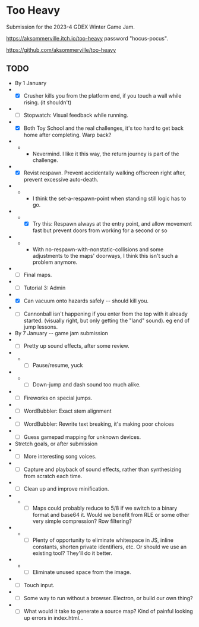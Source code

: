 # Too Heavy

Submission for the 2023-4 GDEX Winter Game Jam.

https://aksommerville.itch.io/too-heavy password "hocus-pocus".

https://github.com/aksommerville/too-heavy

## TODO

- By 1 January
- - [x] Crusher kills you from the platform end, if you touch a wall while rising. (it shouldn't)
- - [ ] Stopwatch: Visual feedback while running.
- - [x] Both Toy School and the real challenges, it's too hard to get back home after completing. Warp back?
- - - Nevermind. I like it this way, the return journey is part of the challenge.
- - [x] Revist respawn. Prevent accidentally walking offscreen right after, prevent excessive auto-death.
- - - I think the set-a-respawn-point when standing still logic has to go.
- - - [x] Try this: Respawn always at the entry point, and allow movement fast but prevent doors from working for a second or so
- - - With no-respawn-with-nonstatic-collisions and some adjustments to the maps' doorways, I think this isn't such a problem anymore.
- - [ ] Final maps.
- - [ ] Tutorial 3: Admin
- - [x] Can vacuum onto hazards safely -- should kill you.
- - [ ] Cannonball isn't happening if you enter from the top with it already started. (visually right, but only getting the "land" sound). eg end of jump lessons.
- By 7 January -- game jam submission
- - [ ] Pretty up sound effects, after some review.
- - - [ ] Pause/resume, yuck
- - - [ ] Down-jump and dash sound too much alike.
- - [ ] Fireworks on special jumps.
- - [ ] WordBubbler: Exact stem alignment
- - [ ] WordBubbler: Rewrite text breaking, it's making poor choices
- - [ ] Guess gamepad mapping for unknown devices.
- Stretch goals, or after submission
- - [ ] More interesting song voices.
- - [ ] Capture and playback of sound effects, rather than synthesizing from scratch each time.
- - [ ] Clean up and improve minification.
- - - [ ] Maps could probably reduce to 5/8 if we switch to a binary format and base64 it. Would we benefit from RLE or some other very simple compression? Row filtering?
- - - [ ] Plenty of opportunity to eliminate whitespace in JS, inline constants, shorten private identifiers, etc. Or should we use an existing tool? They'll do it better.
- - - [ ] Eliminate unused space from the image.
- - [ ] Touch input.
- - [ ] Some way to run without a browser. Electron, or build our own thing?
- - [ ] What would it take to generate a source map? Kind of painful looking up errors in index.html...
